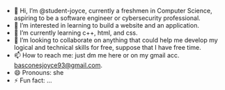 - 👋 Hi, I’m @student-joyce, currently a freshmen in Computer Science, aspiring to be a software engineer or cybersecurity professional.
- 👀 I’m interested in learning to build a website and an application.
- 🌱 I’m currently learning c++, html, and css.
- 💞️ I’m looking to collaborate on anything that could help me develop my logical and technical skills for free, suppose that I have free time.
- 📫 How to reach me: just dm me here or on my gmail acc. basconesjoyce93@gmail.com.
- 😄 Pronouns: she 
- ⚡ Fun fact: ...

<!---
student-joyce/student-joyce is a ✨ special ✨ repository because its `README.md` (this file) appears on your GitHub profile.
You can click the Preview link to take a look at your changes.
--->
